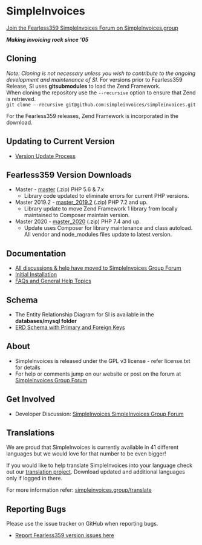 # SimpleInvoices
<a href="https://simpleinvoices.group/" target="_blank">Join the Fearless359 SimpleInvoices Forum on SimpleInvoices.group</a>

***Making invoicing rock since '05***

## Cloning
*Note: Cloning is not necessary unless you wish to contribute to the ongoing development and maintenance of SI.*
For versions prior to Fearless359 Release, SI uses **gitsubmodules** to load the Zend Framework.  
When cloning the repository use the `--recursive` option to ensure that Zend is retrieved.  
`git clone --recursive git@github.com:simpleinvoices/simpleinvoices.git`

For the Fearless359 releases, Zend Framework is incorporated in the download.

## Updating to Current Version
* [Version Update Process](https://simpleinvoices.group/version_update/)

## Fearless359 Version Downloads
* Master - [master](https://github.com/fearless359/simpleinvoices/archive/master.zip) (.zip) PHP 5.6 & 7.x
  * Library code updated to eliminate errors for current PHP versions.
* Master 2019.2 - [master_2019.2](https://github.com/fearless359/simpleinvoices/archive/master_2019.2.zip) (.zip) PHP 7.2 and up.
  * Library update to move Zend Framework 1 library from locally maintained to Composer maintain version.
* Master 2020 - [master_2020](https://github.com/fearless359/simpleinvoices/archive/master_2020.zip) (.zip) PHP 7.4 and up.
  * Update uses Composer for library maintenance and class autoload. All vendor and node_modules files update to latest version.

## Documentation
* [All discussions & help have moved to SimpleInvoices Group Forum](https://simpleinvoices.group)
* [Initial Installation](https://simpleinvoices.group/installation/)
* [FAQs and General Help Topics](https://simpleinvoices.group)

## Schema
* The Entity Relationship Diagram for SI is available in the **databases/mysql folder**
* [ERD Schema with Primary and Foreign Keys](https://github.com/apmuthu/simpleinvoices/raw/master/databases/mysql/SI_Schema_2013.1.beta.5.1_PKFK.png)

## About
* SimpleInvoices is released under the GPL v3 license - refer license.txt for details
* For help or comments jump on our website or post on the forum at [SimpleInvoices Group Forum](https://simpleinvoices.group)

## Get Involved
* Developer Discussion: [SimpleInvoices SimpleInvoices Group Forum](https://simpleinvoices.group)

## Translations
We are proud that SimpleInvoices is currently available in 41 different languages but we would love for that number to be even bigger!

If you would like to help translate SimpleInvoices into your language check out our [translation project](https://www.transifex.com/projects/p/SimpleInvoices/). Download updated and additional languages only if logged in there.

For more information refer: [simpleinvoices.group/translate](https://simpleinvoices.group/translate)

## Reporting Bugs
Please use the issue tracker on GitHub when reporting bugs.
* [Report Fearless359 version issues here](https://github.com/fearless359/simpleinvoices/issues)

